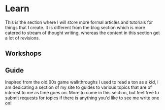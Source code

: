 # Learn

This is the section where I will store more formal articles and tutorials for things that I create. It is different from the blog section which is more catered to stream of thought writing, whereas the content in this section get a lot of revisions.

## Workshops

<GuideItem
    title="Scalable Prop Patterns"
    href="/learn/scalable-prop-patterns.html"
/>

## Guide

Inspired from the old 90s game walkthroughs I used to read a ton as a kid, I am dedicating a section of my site to guides to various topics that are of interest to me as time goes on. More to come in this section, but feel free to submit requests for topics if there is anything you'd like to see me write one on!

<GuideItem 
    title="VuePress Blog Boilerplate"
    description="An ever-evolving and opinionated dev environment for people who want to use VuePress to power their blogs."
    imgSrc="/assets/vuepress-blog-logo.png"
    imgAlt="VuePress Blog Boilerplate logo"
    href="https://vuepress-blog-boilerplate.bencodezen.io/"
/>
